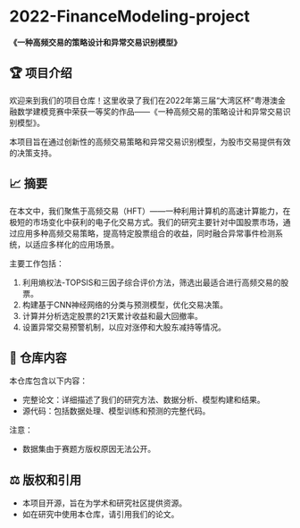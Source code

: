 # 2022-FinanceModeling-project
**《一种高频交易的策略设计和异常交易识别模型》**

## 🏆 项目介绍

欢迎来到我们的项目仓库！这里收录了我们在2022年第三届“大湾区杯”粤港澳金融数学建模竞赛中荣获一等奖的作品——《一种高频交易的策略设计和异常交易识别模型》。

本项目旨在通过创新性的高频交易策略和异常交易识别模型，为股市交易提供有效的决策支持。

## 📈 摘要

在本文中，我们聚焦于高频交易（HFT）——一种利用计算机的高速计算能力，在极短的市场变化中获利的电子化交易方式。我们的研究主要针对中国股票市场，通过应用多种高频交易策略，提高特定股票组合的收益，同时融合异常事件检测系统，以适应多样化的应用场景。

主要工作包括：

1. 利用熵权法-TOPSIS和三因子综合评价方法，筛选出最适合进行高频交易的股票。
2. 构建基于CNN神经网络的分类与预测模型，优化交易决策。
3. 计算并分析选定股票的21天累计收益和最大回撤率。
4. 设置异常交易预警机制，以应对涨停和大股东减持等情况。

## 📘 仓库内容

本仓库包含以下内容：

- 完整论文：详细描述了我们的研究方法、数据分析、模型构建和结果。
- 源代码：包括数据处理、模型训练和预测的完整代码。

注意：
- 数据集由于赛题方版权原因无法公开。

## ⚖️ 版权和引用

- 本项目开源，旨在为学术和研究社区提供资源。
- 如在研究中使用本仓库，请引用我们的论文。
